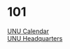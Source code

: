 # 101
<a href="http://calendar.unu.edu">UNU Calendar</a><BR>
<a href="https://github.com/ngstcf/101/wiki">UNU Headquarters</a>

